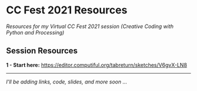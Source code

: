 # CC Fest 2021 Resources

*Resources for my Virtual CC Fest 2021 session (Creative Coding with Python and Processing)*

## Session Resources 

**1 - Start here:** https://editor.computiful.org/tabreturn/sketches/V6gvX-LN8

---

*I'll be adding links, code, slides, and more soon ...*

<!--
**2 - Scaffolding the sketch:** https://editor.computiful.org/tabreturn/sketches/F6dumhqW0

**3 - The complete simulation:** https://editor.computiful.org/tabreturn/sketches/ntcglEnHh

---

## Official Python Mode for Processing / Processing.py resources

* [Website](https://py.processing.org/)
* [Reference](https://py.processing.org/reference/)
* [Forum](https://discourse.processing.org/c/processing-py/)

Installing Python Mode for the Processing IDE:

<img src="https://tabreturn.github.io/img/pitl01/intro-to-processing-add-python-mode.png" width="600" />

## Other useful resources 

* [Python Mode cheat sheet](https://github.com/tabreturn/processing.py-cheat-sheet)
* [My book (coming soon)](https://nostarch.com/)
* [Book tasks/code](https://github.com/tabreturn/processing.py-book)
* [Processing.py lessons on my blog](https://tabreturn.github.io/#processing-reverse)
* [Villares' list of Python tools for Processing](https://github.com/villares/Resources-for-teaching-programming#user-content-processing--python-tools-table)
-->
